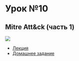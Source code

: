 # Урок №10
## Mitre Att&ck (часть 1)

![](pics/SI.jpg)

* [Лекция](10-Mittre.pdf)
* [Домашнее задание](HW10.md)
